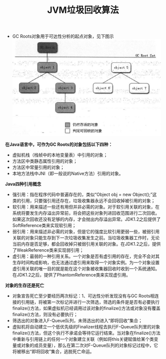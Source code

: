 ﻿---
layout: post
title: JVM垃圾回收算法
categories: Java
description: JVM
keywords: JVM
---

- GC Roots对象用于可达性分析的起点对象，见下图示
![](/images/JavaBlog/GCRoots.png)

**在Java语言中，可作为GC Roots的对象包括以下四种：**

- 虚拟机栈（栈帧中的本地变量表）中引用的对象；
- 方法区中类静态属性引用的对象；
- 方法区中常量引用的对象；
- 本地方法栈中JNI（即一般说的Native方法）引用的对象。

**Java四种引用概念**

- 强引用：指在程序代码中普遍存在的，类似“Object obj = new Object();”这类的引用，只要强引用还存在，垃圾收集器永远不会回收掉被引用的对象；
- 软引用：用来描述一些还有用但并非必需的对象。对于软引用关联的对象，在系统将要发生内存溢出异常前，将会把这些对象列进回收范围进行二次回收。如果这次回收还没有足够的内存，才会抛出内存溢出异常。JDK1.2之后提供了SoftReference类来实现软引用；
- 弱引用：用来描述非必需的对象，但是它的强度比软引用更弱一些，被弱引用关联的对象只能生存到下一次垃圾收集发生之前。当垃圾收集器工作时，无论当前内存是否足够，都会回收掉只被弱引用关联的对象。在JDK1.2之后，提供了WeakReference类来实现弱引用；
- 虚引用：最弱的一种引用关系。一个对象是否有虚引用的存在，完全不会对其生存时间构成影响，也无法通过虚引用来取得一个对象实例。为一个对象设置虚引用关联的唯一目的就是能在这个对象被收集器回收时收到一个系统通知。在JDK1.2之后，提供了PhantomReference类来实现虚引用。


**对象的生存还是死亡**

- 对象宣告死亡至少要经历两次标记：1、可达性分析发现没有与GC Roots相连接的引用链，将被第一次标记并进行一次筛选，筛选的条件是是否有必要执行finalize()方法，如果虚拟机已经调用过该对象的finalize()方法或对象没有覆盖finalize()方法，则没有必要执行；
- 筛选出的对象进入F-Queue队列，未筛选出的进入“即将回收”集合；
- 虚拟机将自动建立一个低优先级的Finalizer线程去执行F-Queue队列里的对象finalize()方法，但这个执行不承诺会等待它运行结束。当对象在finalize()方法中重新与引用链上的任何一个对象建立关联（例如将this关键赋值给某个类变量或对象的成员变量），那么在第二次对F-Queue队列的对象标记过程中，它将被移出“即将回收”集合，逃脱死亡命运。


